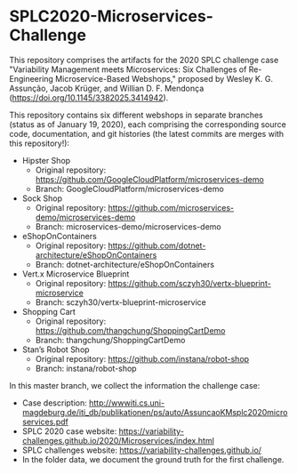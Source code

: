 # SPLC2020-Microservices-Challenge

This repository comprises the artifacts for the 2020 SPLC challenge case "Variability Management meets Microservices: Six Challenges of Re-Engineering Microservice-Based Webshops," proposed by Wesley K. G. Assunção, Jacob Krüger, and Willian D. F. Mendonça (https://doi.org/10.1145/3382025.3414942).

This repository contains six different webshops in separate branches (status as of January 19, 2020), each comprising the corresponding source code, documentation, and git histories (the latest commits are merges with this repository!):

- Hipster Shop
  - Original repository: https://github.com/GoogleCloudPlatform/microservices-demo
  - Branch: GoogleCloudPlatform/microservices-demo
- Sock Shop
  - Original repository: https://github.com/microservices-demo/microservices-demo
  - Branch: microservices-demo/microservices-demo
- eShopOnContainers
  - Original repository: https://github.com/dotnet-architecture/eShopOnContainers
  - Branch: dotnet-architecture/eShopOnContainers
- Vert.x Microservice Blueprint
  - Original repository: https://github.com/sczyh30/vertx-blueprint-microservice
  - Branch: sczyh30/vertx-blueprint-microservice
- Shopping Cart
  - Original repository: https://github.com/thangchung/ShoppingCartDemo
  - Branch: thangchung/ShoppingCartDemo
- Stan’s Robot Shop
  - Original repository: https://github.com/instana/robot-shop
  - Branch: instana/robot-shop

In this master branch, we collect the information the challenge case:

- Case description: http://wwwiti.cs.uni-magdeburg.de/iti_db/publikationen/ps/auto/AssuncaoKMsplc2020microservices.pdf
- SPLC 2020 case website: https://variability-challenges.github.io/2020/Microservices/index.html
- SPLC challenges website: https://variability-challenges.github.io/
- In the folder data, we document the ground truth for the first challenge.
